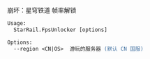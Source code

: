 崩坏：星穹铁道 帧率解锁

``` ps
Usage:
  StarRail.FpsUnlocker [options]

Options:
  --region <CN|OS>  游玩的服务器 (默认 CN 国服)
```